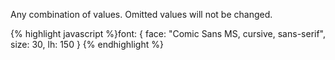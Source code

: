 <p class="b30" markdown="1">
Any combination of values. Omitted values will not be changed.
</p>
{% highlight javascript %}font: {
  face: "Comic Sans MS, cursive, sans-serif", 
  size: 30,
  lh: 150
}
{% endhighlight %}